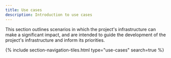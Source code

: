 ```yaml
---
title: Use cases
description: Introduction to use cases
---
```


This section outlines scenarios in which the project's infrastructure can make a significant impact, and are intended to guide the development of the project's infrastructure and inform its priorities.


{% include section-navigation-tiles.html type="use-cases" search=true %}



